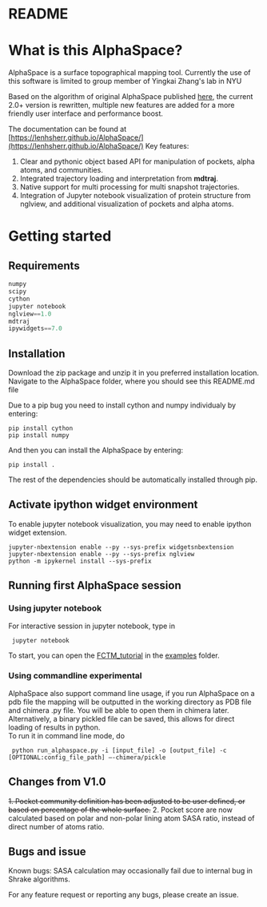 # README

# What is this AlphaSpace?
AlphaSpace is a surface topographical mapping tool.
Currently the use of this software is limited to group member of Yingkai Zhang's lab in NYU

Based on the algorithm of original AlphaSpace published [here](http://pubs.acs.org/doi/abs/10.1021/acs.jcim.5b00103), the current 2.0+ version is rewritten, multiple new features are added for a more friendly user interface and performance boost. 

The documentation can be found at [https://lenhsherr.github.io/AlphaSpace/](https://lenhsherr.github.io/AlphaSpace/)
Key features:
1. Clear and pythonic object based API for manipulation of pockets, alpha atoms, and communities. 
2. Integrated trajectory loading and interpretation from **mdtraj**.
3. Native support for multi processing for multi snapshot trajectories. 
4. Integration of Jupyter notebook visualization of protein structure from nglview, and additional visualization of pockets and alpha atoms. 

# Getting started

## Requirements
```python 3.6
numpy
scipy
cython
jupyter notebook
nglview==1.0
mdtraj
ipywidgets==7.0
```

## Installation
Download the zip package and unzip it in you preferred installation location.
Navigate to the AlphaSpace folder, where you should see this README.md file

Due to a pip bug you need to install cython and numpy individualy by entering:
```
pip install cython
pip install numpy
```
And then you can install the AlphaSpace by entering:
```
pip install .
```
The rest of the dependencies should be automatically installed through pip.



## Activate ipython widget environment
To enable jupyter notebook visualization, you may need to enable ipython widget extension. 
```
jupyter-nbextension enable --py --sys-prefix widgetsnbextension
jupyter-nbextension enable --py --sys-prefix nglview
python -m ipykernel install --sys-prefix
```

## Running first AlphaSpace session

### Using jupyter notebook

For interactive session in jupyter notebook, type in
```
 jupyter notebook 
```
To start, you can open the [FCTM_tutorial](examples/FCTM_tutorial.ipynb) in the [examples](examples) folder.

### Using commandline __experimental__
AlphaSpace also support command line usage, if you run AlphaSpace on a pdb file the mapping will be outputted in the working directory as PDB file and chimera .py file. You will be able to open them in chimera later. Alternatively, a binary pickled file can be saved, this allows for direct loading of results in python.   
To run it in command line mode, do
```
 python run_alphaspace.py -i [input_file] -o [output_file] -c [OPTIONAL:config_file_path] —-chimera/pickle
```


## Changes from V1.0
~~1. Pocket community definition has been adjusted to be user defined, or based on percentage of the whole surface.~~ 
2. Pocket score are now calculated based on polar and non-polar lining atom SASA ratio, instead of direct number of atoms ratio.  
## Bugs and issue
Known bugs:
SASA calculation may occasionally fail due to internal bug in Shrake algorithms. 

For any feature request or reporting any bugs, please create an issue.

